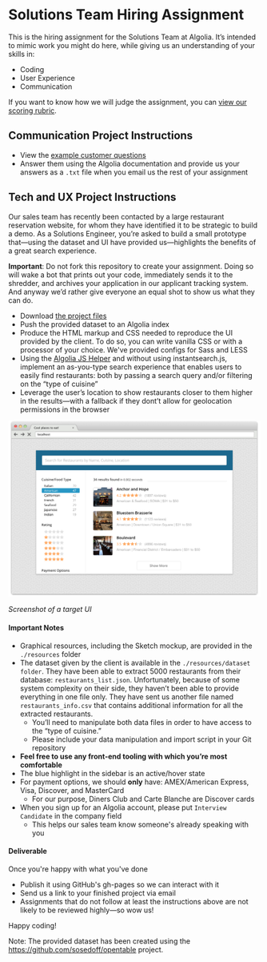 # Solutions Team Hiring Assignment

This is the hiring assignment for the Solutions Team at Algolia. It&rsquo;s intended to mimic work you might do here, while giving us an understanding of your skills in:

- Coding
- User Experience
- Communication

If you want to know how we will judge the assignment, you can [view our scoring rubric](scoring-rubric.md).

## Communication Project Instructions

- View the [example customer questions](customer-questions.md)
- Answer them using the Algolia documentation and provide us your answers as a `.txt` file when you email us the rest of your assignment

## Tech and UX Project Instructions

Our sales team has recently been contacted by a large restaurant reservation website, for whom they have identified it to be strategic to build a demo. As a Solutions Engineer, you&rsquo;re asked to build a small prototype that&mdash;using the dataset and UI have provided us&mdash;highlights the benefits of a great search experience.

**Important**: Do not fork this repository to create your assignment. Doing so will wake a bot that prints out your code, immediately sends it to the shredder, and archives your application in our applicant tracking system. And anyway we&rsquo;d rather give everyone an equal shot to show us what they can do.

- Download [the project files](/project-files.zip)
- Push the provided dataset to an Algolia index
- Produce the HTML markup and CSS needed to reproduce the UI provided by the client. To do so, you can write vanilla CSS or with a processor of your choice. We've provided configs for Sass and LESS
- Using the [Algolia JS Helper](https://community.algolia.com/algoliasearch-helper-js/) and without using instantsearch.js, implement an as-you-type search experience that enables users to easily find restaurants: both by passing a search query and/or filtering on the &ldquo;type of cuisine&rdquo;
- Leverage the user&rsquo;s location to show restaurants closer to them higher in the results&mdash;with a fallback if they dont&rsquo;t allow for geolocation permissions in the browser

![Screenshot](full-version.png)

*Screenshot of a target UI*

#### Important Notes

- Graphical resources, including the Sketch mockup, are provided in the `./resources` folder
- The dataset given by the client is available in the `./resources/dataset folder`. They have been able to extract 5000 restaurants from their database: `restaurants_list.json`. Unfortunately, because of some system complexity on their side, they haven&rsquo;t been able to provide everything in one file only. They have sent us another file named `restaurants_info.csv` that contains additional information for all the extracted restaurants.
  - You&rsquo;ll need to manipulate both data files in order to have access to the &ldquo;type of cuisine.&rdquo;
  - Please include your data manipulation and import script in your Git repository
- **Feel free to use any front-end tooling with which you&rsquo;re most comfortable**
- The blue highlight in the sidebar is an active/hover state
- For payment options, we should **only** have: AMEX/American Express, Visa, Discover, and MasterCard
  - For our purpose, Diners Club and Carte Blanche are Discover cards
- When you sign up for an Algolia account, please put `Interview Candidate` in the company field
  - This helps our sales team know someone's already speaking with you

#### Deliverable

Once you're happy with what you've done

- Publish it using GitHub's gh-pages so we can interact with it
- Send us a link to your finished project via email
- Assignments that do not follow at least the instructions above are not likely to be reviewed highly&mdash;so wow us!

Happy coding!

Note: The provided dataset has been created using the https://github.com/sosedoff/opentable project.
